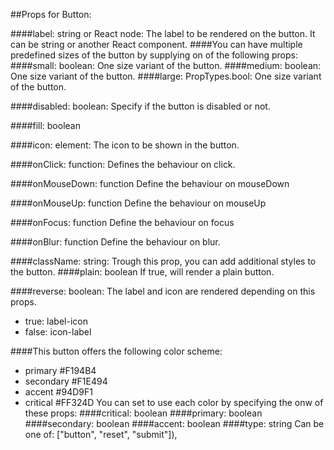 ##Props for Button:

####label: string or React node:
  The label to be rendered on the button. It can be string or another React component.
####You can have multiple predefined sizes of the button by supplying on of the following props:
####small: boolean:
  One size variant of the button.
####medium: boolean:
  One size variant of the button.
####large: PropTypes.bool:
  One size variant of the button.

####disabled: boolean: 
  Specify if the button is disabled or not.

####fill: boolean

####icon: element: 
  The icon to be shown in the button. 
  
####onClick: function: 
  Defines the behaviour on click.
  
####onMouseDown: function
 Define the behaviour on mouseDown

####onMouseUp: function
  Define the behaviour on mouseUp

####onFocus: function
  Define the behaviour on focus

####onBlur: function
  Define the behaviour on blur.

####className: string: 
  Trough this prop, you can add additional styles to the button.
####plain: boolean
  If true, will render a plain button.

####reverse: boolean: 
  The label and icon are rendered depending on this props.
  * true: label-icon
  * false: icon-label


####This button offers the following color scheme:
* primary #F194B4
* secondary #F1E494
* accent #94D9F1
* critical #FF324D
You can set to use each color by specifying the onw of these props:
####critical: boolean
####primary: boolean
####secondary: boolean
####accent: boolean
####type: string
 Can be one of: ["button", "reset", "submit"]),